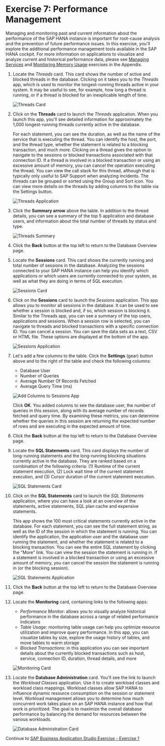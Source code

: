 # Exercise 7: Performance Management

Managing and monitoring past and current information about the performance of the SAP HANA instance is important for root-cause analysis and the prevention of future performance issues. In this exercise, you'll explore the additional performance management tools available in the SAP HANA cockpit. For more information on applications to visualize and analyze current and historical performance data, please see [Managing Services](../appendix_ex9/README.md) and [Monitoring Memory Usage](../appendix_ex8/README.md) exercises in the Appendix.

1. Locate the *Threads* card. This card shows the number of active and blocked threads in the database. Clicking on it takes you to the *Threads* app, which is used to monitor the longest-running threads active in your system. It may be useful to see, for example, how long a thread is running, or if a thread is blocked for an inexplicable length of time.

    ![Threads Card](./images/7-01_ThreadsCard.png)

2. Click on the **Threads** card to launch the *Threads* application. When you launch this app, you'll see detailed information for approximately the 1,000 longest-running threads currently active in the database.

    For each statement, you can see the duration, as well as the name of the service that is executing the thread. You can identify the host, the port, and the thread type, whether the statement is related to a blocking transaction, and much more. Clicking on a thread gives the option to navigate to the sessions or blocked transactions associated with that connection ID. If a thread is involved in a blocked transaction or using an excessive amount of memory, you can cancel the operation executing the thread. You can view the call stack for this thread, although that is typically only useful to SAP Support when analyzing incidents. The threads can be grouped or sorted using the Group and Sort icon. You can view more details on the threads by adding columns to the table via the Settings button.

    ![Threads Application](./images/7-02_ThreadsApp.png)

3. Click the **Summary arrow** above the table. In addition to the thread details, you can see a summary of the top 5 application and database users, and information about the total number of threads by status and type.

    ![Threads Summary](./images/7-03_ThreadsApp-Summary.png)

4. Click the **Back** button at the top left to return to the Database Overview page.

5. Locate the **Sessions** card. This card shows the currently running and total number of sessions in the database. Analyzing the sessions connected to your SAP HANA instance can help you identify which applications or which users are currently connected to your system, as well as what they are doing in terms of SQL execution.

    ![Sessions Card](./images/7-05_SessionsCard.png)

6. Click on the **Sessions** card to launch the *Sessions* application. This app allows you to monitor all sessions in the database. It can be used to see whether a session is blocked and, if so, which session is blocking it. Similar to the Threads app, you can see a summary of the top users, applications and sessions. When a session row is selected, you can navigate to threads and blocked transactions with a specific connection ID. You can cancel a session. You can save the data sets as a text, CSV or HTML file. These options are displayed at the bottom of the app.

    ![Sessions Application](./images/7-06_SessionsApp.png)

7. Let's add a few columns to the table. Click the **Settings** (gear) button above and to the right of the table and check the following columns:

    - Database User
    - Number of Queries
    - Average Number Of Records Fetched
    - Average Query Time (ms)

    ![Add Columns to Sessions App](./images/7-07_SessionsApp-AddColumns.png)

    Click **OK**. You added columns to see the database user, the number of queries in this session, along with its average number of records fetched and query time. By examining these metrics, you can determine whether the queries in this session are returning the expected number of rows and are executing in the expected amount of time.

8. Click the **Back** button at the top left to return to the Database Overview page.

9. Locate the **SQL Statements** card. This card displays the number of long-running statements and the long-running blocking situations currently active in the database. They are ranked based on a combination of the following criteria: (1) Runtime of the current statement execution, (2) Lock wait time of the current statement execution, and (3) Cursor duration of the current statement execution.

    ![SQL Statements Card](./images/7-09_SQLStatementsCard.png)

10. Click on the **SQL Statements** card to launch the *SQL Statements* application, where you can have a look at an overview of the statements, active statements, SQL plan cache and expensive statements.

    This app shows the 100 most critical statements currently active in the database. For each statement, you can see the full statement string, as well as the ID of the session in which the statement is running. You can identify the application, the application user and the database user running the statement, and whether the statement is related to a blocking transaction. You can see the entire SQL statement by clicking the "More" link. You can view the session the statement is running in. If a statement is involved in a blocked transaction or using an excessive amount of memory, you can cancel the session the statement is running in (or the blocking session).

    ![SQL Statements Application](./images/7-10_SQLStatementsApp.png)

11. Click the **Back** button at the top left to return to the Database Overview page.

12. Locate the **Monitoring** card, containing links to the following apps:

    - *Performance Monitor*: allows you to visually analyze historical performance in the database across a range of related performance indicators
    - *Table Usage*: monitoring table usage can help you optimize resource utilization and improve query performance. In this app, you can visualize tables by size, explore the usage history of tables, and move tables to warm storage
    - *Blocked Transactions*: in this application you can see important details about the currently blocked transactions such as host, service, connection ID, duration, thread details, and more

    ![Monitoring Card](./images/7-12_MonitoringCard.png)

13. Locate the **Database Administration** card. You'll see the link to launch the *Workload Classes* application. Use it to create workload classes and workload class mappings. Workload classes allow SAP HANA to influence dynamic resource consumption on the session or statement level. Workload management allows you to determine how much concurrent work takes place on an SAP HANA instance and how that work is prioritized. The goal is to maximize the overall database performance by balancing the demand for resources between the various workloads.

    ![Database Administration Card](./images/7-13_DBAdminCard.png)

Continue to [SAP Business Application Studio Exercise - Exercise 1](../../business_app_studio/ex1/README.md)